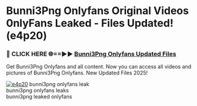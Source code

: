 # Bunni3Png Onlyfans Original Videos 0nlyFans Leaked - Files Updated! (e4p20)

<h3>🔴 CLICK HERE 🌐==►► <a href="https://tinyurl.com/4seja8ks" rel="nofollow">Bunni3Png Onlyfans Updated Files</a></h3>

Get Bunni3Png Onlyfans and all content. Now you can access all videos and pictures of Bunni3Png Onlyfans. New Updated Files 2025!

[![e4p20](https://i.imgur.com/EWjZXRe.gif)](https://tinyurl.com/4seja8ks)
bunni3png onlyfans leak<br>
bunni3png onlyfans leaks<br>
bunni3png leaked onlyfans